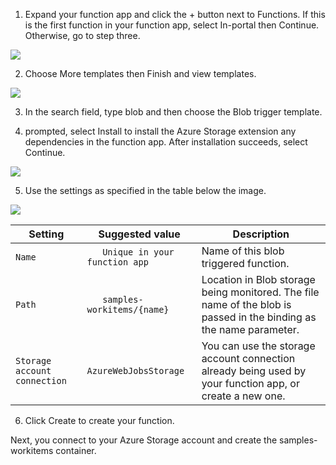 1. Expand your function app and click the + button next to Functions. If this is the first function in your function app, select In-portal then Continue. Otherwise, go to step three.

![](https://github.com/fenago/katacoda-scenarios/raw/master/azure-functions/azure-functions-trigger-blob/steps/3/1.png)

2. Choose More templates then Finish and view templates.

![](https://github.com/fenago/katacoda-scenarios/raw/master/azure-functions/azure-functions-trigger-blob/steps/3/2.png)

3. In the search field, type blob and then choose the Blob trigger template.

4.  prompted, select Install to install the Azure Storage extension any dependencies in the function app. After installation succeeds, select Continue.

![](https://github.com/fenago/katacoda-scenarios/raw/master/azure-functions/azure-functions-trigger-blob/steps/3/4.png)

5. Use the settings as specified in the table below the image.

![](https://github.com/fenago/katacoda-scenarios/raw/master/azure-functions/azure-functions-trigger-blob/steps/3/5.png)


Setting | Suggested value | Description
--- | --- | ---
`Name` |	`	Unique in your function app` |	Name of this blob triggered function.
`Path` |	`	samples-workitems/{name}` |	Location in Blob storage being monitored. The file name of the blob is passed in the binding as the name parameter.
`Storage account connection` |	`AzureWebJobsStorage` |	You can use the storage account connection already being used by your function app, or create a new one.

6. Click Create to create your function.

Next, you connect to your Azure Storage account and create the samples-workitems container.
